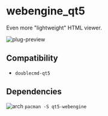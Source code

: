 webengine_qt5
========
Even more "lightweight" HTML viewer.

![plug-preview](https://i.imgur.com/djk3VVU.png)

## Compatibility
- `doublecmd-qt5`

## Dependencies
![arch](https://wiki.archlinux.org/favicon.ico) `pacman -S qt5-webengine`

